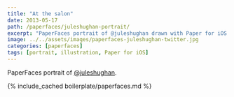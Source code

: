 ```yaml
---
title: "At the salon"
date: 2013-05-17
path: /paperfaces/juleshughan-portrait/
excerpt: "PaperFaces portrait of @juleshughan drawn with Paper for iOS on an iPad."
image: ../../assets/images/paperfaces-juleshughan-twitter.jpg
categories: [paperfaces]
tags: [portrait, illustration, Paper for iOS]
---
```


PaperFaces portrait of [@juleshughan](https://twitter.com/juleshughan).

{% include_cached boilerplate/paperfaces.md %}
